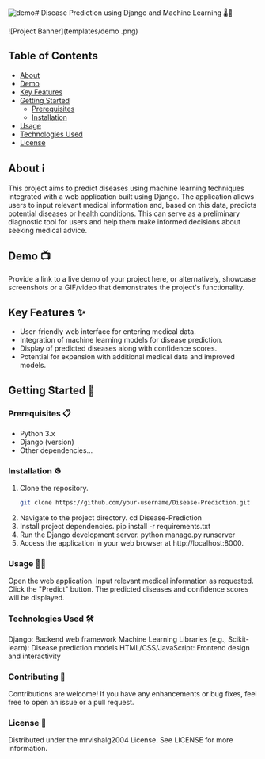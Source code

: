 ![demo ](https://github.com/mrvishalg2004/Disease-Prediction-using-Django-and-Machine-Learning/assets/135511723/2df6c5d2-15aa-431e-9762-0dc8394bf07d)# Disease Prediction using Django and Machine Learning 🌡️🔬

![Project Banner](templates/demo .png)


## Table of Contents
- [About](#about)
- [Demo](#demo)
- [Key Features](#key-features)
- [Getting Started](#getting-started)
  - [Prerequisites](#prerequisites)
  - [Installation](#installation)
- [Usage](#usage)
- [Technologies Used](#technologies-used)
- [License](#license)

## About ℹ️
This project aims to predict diseases using machine learning techniques integrated with a web application built using Django. The application allows users to input relevant medical information and, based on this data, predicts potential diseases or health conditions. This can serve as a preliminary diagnostic tool for users and help them make informed decisions about seeking medical advice.

## Demo 📺
Provide a link to a live demo of your project here, or alternatively, showcase screenshots or a GIF/video that demonstrates the project's functionality.

## Key Features ✨
- User-friendly web interface for entering medical data.
- Integration of machine learning models for disease prediction.
- Display of predicted diseases along with confidence scores.
- Potential for expansion with additional medical data and improved models.

## Getting Started 🚀
### Prerequisites 📋
- Python 3.x
- Django (version)
- Other dependencies...

### Installation ⚙️
1. Clone the repository.
   ```sh
   git clone https://github.com/your-username/Disease-Prediction.git
2. Navigate to the project directory.
  cd Disease-Prediction
3. Install project dependencies.
   pip install -r requirements.txt
4. Run the Django development server.
   python manage.py runserver
5. Access the application in your web browser at http://localhost:8000.

### Usage 🧑‍⚕️
Open the web application.
Input relevant medical information as requested.
Click the "Predict" button.
The predicted diseases and confidence scores will be displayed.

### Technologies Used 🛠️
Django: Backend web framework
Machine Learning Libraries (e.g., Scikit-learn): Disease prediction models
HTML/CSS/JavaScript: Frontend design and interactivity

### Contributing 🤝
Contributions are welcome! If you have any enhancements or bug fixes, feel free to open an issue or a pull request.

### License 📝
Distributed under the mrvishalg2004 License. See LICENSE for more information.

 
   
